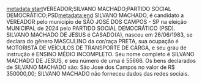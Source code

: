 <metadata:start>VEREADOR;SILVANO MACHADO;PARTIDO SOCIAL DEMOCRÁTICO;PSD<metadata:end>
SILVANO MACHADO, é candidato a VEREADOR pelo município de SÃO JOSÉ DOS CAMPOS - SP na eleição MUNICIPAL de 2024 pelo PARTIDO SOCIAL DEMOCRÁTICO (PSD). SILVANO MACHADO DE JESUS é CASADO(A), nasceu em 26/06/1983, se declara do gênero MASCULINO da cor/raça PRETA, sua ocupação é MOTORISTA DE VEÍCULOS DE TRANSPORTE DE CARGA, e seu grau de instrução é ENSINO MÉDIO INCOMPLETO. Seu nome completo é SILVANO MACHADO DE JESUS, e seu número de urna é 55666.
Os bens declarados de SILVANO MACHADO são: São José dos Campos no valor de R$ 350000,00; 
SILVANO MACHADO não forneceu dados das redes sociais.